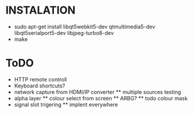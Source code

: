 # INSTALATION
* sudo apt-get install libqt5webkit5-dev qtmultimedia5-dev libqt5serialport5-dev libjpeg-turbo8-dev
* make

# ToDO
* HTTP remote controll
* Keyboard shortcuts?
* network capture from HDMI/IP converter
** multiple sources testing
* alpha layer
** colour select from screen
** ARBG?
** todo colour mask
* signal slot trigering
** implent everywhere
